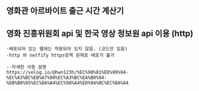 ## 영화관 아르바이트 출근 시간 계산기

## 영화 진흥위원회 api 및 한국 영상 정보원 api 이용 (http)

    -배포되어 있는 웹에는 적용되어 있지 않음. (코드만 있음)
    -http 와 netfify https정책 문제로 배포가 불가

    --자세한 사용 설명
    https://velog.io/@hwn123h/%EC%98%81%ED%99%94-%EC%A3%BC%EB%A7%90%EC%A3%BC%EA%B0%84-%EB%B0%95%EC%8A%A4%EC%98%A4%ED%94%BC%EC%8A%A4
